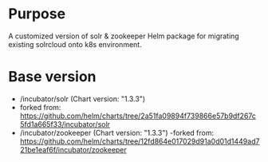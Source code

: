 # Purpose
A customized version of solr & zookeeper Helm package for migrating existing solrcloud onto k8s environment.

# Base version
- /incubator/solr (Chart version: "1.3.3")
 - forked from: https://github.com/helm/charts/tree/2a51fa09894f739866e57b9df267c5fd1a665f33/incubator/solr
- /incubator/zookeeper  (Chart version: "1.3.3")
 -forked from: https://github.com/helm/charts/tree/12fd864e017029d91a0d01d1449ad721be1eaf6f/incubator/zookeeper
